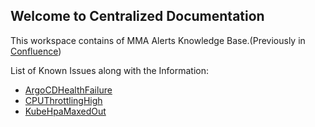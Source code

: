 ## Welcome to Centralized Documentation

This workspace contains of MMA Alerts Knowledge Base.(Previously in [Confluence](https://confluence.common.bluescape.com/confluence/display/DEVOPS/MMA+Alerts+Knowledge+Base))

List of Known Issues along with the Information:
- [ArgoCDHealthFailure](RuleBook/ArgoCDHealthFailure.md)
- [CPUThrottlingHigh](RuleBook/CPUThrottlingHigh.md)
- [KubeHpaMaxedOut](RuleBook/KubeHpaMaxedOut.md)

